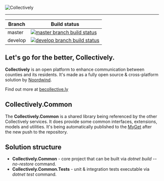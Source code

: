 ![Collectively](https://github.com/noordwind/Collectively/blob/master/assets/collectively_logo.png)

----------------


|Branch             |Build status                                                  
|-------------------|-----------------------------------------------------
|master             |[![master branch build status](https://api.travis-ci.org/noordwind/Collectively.Common.svg?branch=master)](https://travis-ci.org/noordwind/Collectively.Common)
|develop            |[![develop branch build status](https://api.travis-ci.org/noordwind/Collectively.Common.svg?branch=develop)](https://travis-ci.org/noordwind/Collectively.Common/branches)

**Let's go for the better, Collectively​​.**
----------------

**Collectively** is an open platform to enhance communication between counties and its residents​. It's made as a fully open source & cross-platform solution by [Noordwind](https://noordwind.com).

Find out more at [becollective.ly](http://becollective.ly)

**Collectively.Common**
----------------

The **Collectively.Common** is a shared library being referenced by the other Collectively services. It does provide some common interfaces, extensions, models and utilities.
It's being automatically published to the [MyGet](https://www.myget.org) after the new push to the repository.

**Solution structure**
----------------
- **Collectively.Common** - core project that can be built via *dotnet build --no-restore* command.
- **Collectively.Common.Tests** - unit & integration tests executable via *dotnet test* command.

